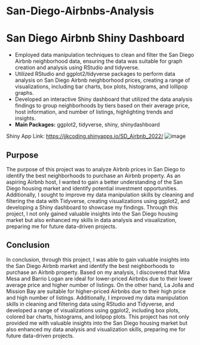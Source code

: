 # San-Diego-Airbnbs-Analysis

# San Diego Airbnb Shiny Dashboard
* Employed data manipulation techniques to clean and filter the San Diego Airbnb neighborhood data, ensuring the data was suitable for graph creation and analysis using RStudio and tidyverse.
* Utilized RStudio and ggplot2/tidyverse packages to perform data analysis on San Diego Airbnb neighborhood prices, creating a range of visualizations, including bar charts, box plots, histograms, and lollipop graphs.
* Developed an interactive Shiny dashboard that utilized the data analysis findings to group neighborhoods by tiers based on their average price, host information, and number of listings, highlighting trends and insights.
* **Main Packages:** ggplot2, tidyverse, shiny, shinydashboard

Shiny App Link: https://jjkcoding.shinyapps.io/SD_Airbnb_2022/
![image](https://user-images.githubusercontent.com/43764400/221730676-342abb79-d6ce-41ab-b1a4-df02db95bd93.png)

## Purpose
The purpose of this project was to analyze Airbnb prices in San Diego to identify the best neighborhoods to purchase an Airbnb property. As an aspiring Airbnb host, I wanted to gain a better understanding of the San Diego housing market and identify potential investment opportunities. Additionally, I sought to improve my data manipulation skills by cleaning and filtering the data with Tidyverse, creating visualizations using ggplot2, and developing a Shiny dashboard to showcase my findings. Through this project, I not only gained valuable insights into the San Diego housing market but also enhanced my skills in data analysis and visualization, preparing me for future data-driven projects.

## Conclusion
In conclusion, through this project, I was able to gain valuable insights into the San Diego Airbnb market and identify the best neighborhoods to purchase an Airbnb property. Based on my analysis, I discovered that Mira Mesa and Barrio Logan are ideal for lower-priced Airbnbs due to their lower average price and higher number of listings. On the other hand, La Jolla and Mission Bay are suitable for higher-priced Airbnbs due to their high price and high number of listings. Additionally, I improved my data manipulation skills in cleaning and filtering data using RStudio and Tidyverse, and developed a range of visualizations using ggplot2, including box plots, colored bar charts, histograms, and lolipop plots. This project has not only provided me with valuable insights into the San Diego housing market but also enhanced my data analysis and visualization skills, preparing me for future data-driven projects.


